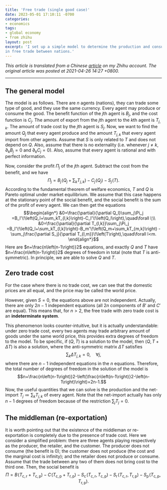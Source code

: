 ```yaml
---
title: 'Free trade (single good case)'
date: 2023-05-01 17:10:11 -0700
categories:
- economics
tags:
- global economy
- from zhihu
layout: post
excerpt: 'I set up a simple model to determine the production and consumption
in free trade between nations.'
---
```


*This article is translated from a Chinese [article](https://zhuanlan.zhihu.com/p/424773907) on my Zhihu account.
The original article was posted at 2021-04-26 14:27 +0800.*

---

## The general model

The model is as follows.
There are $n$ agents (nations), they can trade some type of good,
and they use the same currency.
Every agent may produce or consume the good.
The benefit function of the $j$th agent is $B_j$,
and the cost function is $C_j$.
The amount of export from the $j$th agent to the $k$th agent is $T_{j,k}$.
The amount of trade cost by the $j$th agent is $S_j$.
Now, we want to find the amount $Q_j$ that every agent produce
and the amount $T_{j,k}$ that every agent import from other agents.
Assume that $S$ is only related to $T$ and does not depend on $Q$.
Also, assume that there is no externality (i.e. whenever $j\ne k$,
$\partial_kB_j=0$ and $\partial_kC_j=0$).
Also, assume that every agent is rational and with perfect information.

Now, consider the profit $\Pi_j$ of the $j$th agent.
Subtract the cost from the benefit, and we have
$$\textstyle
\Pi_j=B_j\!\left(Q_j+\sum_kT_{j,k}\right)-C_j\!\left(Q_j\right)-S_j\!\left(T\right).$$
According to the fundamental theorem of welfare economics,
$T$ and $Q$ is Pareto optimal under market equilibrium.
We assume that this case happens at the stationary point of the social benefit,
and the social benefit is the sum of the profit of every agent.
We can then get the equations
$$\begin{align*}
&0=\frac{\partial}{\partial Q_l}\sum_j\Pi_j
=B_l'\!\left(Q_l+\sum_kT_{l,k}\right)-C_l'\!\left(Q_l\right),\quad\forall l;\\
&0=\frac{\partial}{\partial T_{l,k}}\sum_j\Pi_j
=B_l'\!\left(Q_l+\sum_kT_{l,k}\right)-B_m'\!\left(Q_m+\sum_kT_{m,k}\right)
-\sum_j\frac{\partial S_j}{\partial T_{l,m}}\!\left(T\right),\quad\forall l<m.
\end{align*}$$
Here are $n+\frac{n\left(n-1\right)}2$ equations,
and exactly $Q$ and $T$ have $n+\frac{n\left(n-1\right)}2$ degrees of freedom in total
(note that $T$ is anti-symmetric).
In principle, we are able to solve $Q$ and $T$.

## Zero trade cost

For the case where there is no trade cost,
we can see that the domestic prices are all equal, and the price may be called the world price.

However, given $S=0$, the equations above are not independent.
Actually, there are only $2n-1$ independent equations
(all $2n$ components of $B'$ and $C'$ are equal).
This means that, for $n>2$, the free trade with zero trade cost is an **indeterminate system**.

This phenomenon looks counter-intuitive, but it is actually understandable:
under zero trade cost, every two agents may trade arbitrary amount of goods under the same world price,
this provides extra degrees of freedom to the model.
To be specific, if $(Q,T)$ is a solution to the model,
then $(Q,T+\Delta T)$ is also a solution, where the anti-symmetric matrix $\Delta T$ satisfies
$$\sum_k\Delta T_{j,k}=0,\quad\forall j,$$
where there are $n-1$ independent equations in the $n$ equations.
Therefore, the total number of degrees of freedom in the solution of the model is
$$n+\frac{n\left(n-1\right)}2-\left(\frac{n\left(n-1\right)}2-\left(n-1\right)\right)=2n-1.$$
Now, the useful quantities that we can solve is
the production and the net-import $T_j\coloneqq\sum_kT_{j,k}$ of every agent.
Note that the net-import actually has only $n-1$ degrees of freedom because of the restriction $\sum_jT_j=0$.

## The middleman (re-exportation)

It is worth pointing out that the existence of the middleman or re-exportation
is completely due to the presence of trade cost.
Here we consider a simplified problem:
there are three agents playing respectively as the producer, the retailer, and the customer.
The producer does not consume (the benefit is $0$);
the customer does not produce (the cost and the marginal cost is infinity);
and the retailer does not produce or consume.
Assume that the trade between any two of them does not bring cost to the third one.
Then, the social benefit is
$$\Pi=B\!\left(T_{\mathrm c,\mathrm r}+T_{\mathrm c,\mathrm p}\right)
-C\!\left(T_{\mathrm c,\mathrm p}+T_{\mathrm r,\mathrm p}\right)
-S_\mathrm c\!\left(T_{\mathrm c,\mathrm r},T_{\mathrm c,\mathrm p}\right)
-S_\mathrm r\!\left(T_{\mathrm c,\mathrm r},T_{\mathrm r,\mathrm p}\right)
-S_\mathrm p\!\left(T_{\mathrm c,\mathrm p},T_{\mathrm r,\mathrm p}\right).$$
